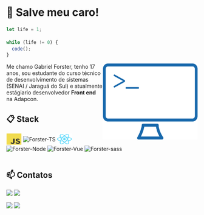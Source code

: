 # 👋 Salve meu caro!

```js
let life = 1;

while (life != 0) {
  code();
}
```

<img align="right" src=".github/code.png" width="250" height="200" />

Me chamo Gabriel Forster, tenho 17 anos, sou estudante do curso técnico de desenvolvimento de sistemas (SENAI / Jaraguá do Sul) e atualmente estágiario desenvolvedor **Front end** na Adapcon.

## 📋 Stack

<div styles="display: inline-block;">
<img align="center" alt="Forster-Js" height="30" width="40" src="https://raw.githubusercontent.com/devicons/devicon/master/icons/javascript/javascript-original.svg">
<img align="center" alt="Forster-TS" height="30" width="40" src="https://cdn.jsdelivr.net/gh/devicons/devicon/icons/typescript/typescript-original.svg" />
<img align="center" alt="Forster-React" height="30" width="40" src="https://raw.githubusercontent.com/devicons/devicon/master/icons/react/react-original.svg">
<img align="center" alt="Forster-Node" height="30" width="40" src="https://cdn.jsdelivr.net/gh/devicons/devicon/icons/nodejs/nodejs-original.svg" />
<img align="center" alt="Forster-Vue" height="30" width="40" src="https://cdn.jsdelivr.net/gh/devicons/devicon/icons/vuejs/vuejs-original.svg" />
<img align="center" alt="Forster-sass" height="30" width="40" src="https://cdn.jsdelivr.net/gh/devicons/devicon/icons/sass/sass-original.svg" />
</div>

<br>

## 📫 Contatos

<a href="https://instagram.com/gabrielforster_" target="_blank"><img src="https://img.shields.io/badge/-Instagram-%23E4405F?style=for-the-badge&logo=instagram&logoColor=white" target="_blank"></a>
<a href="mailto:contatogabrielrochaf@gmail.com" target="_blank"><img src="https://img.shields.io/badge/-Gmail-%23222?style=for-the-badge&logo=gmail&logoColor=white" target="_blank"></a>

<img height="180em" src="https://github-readme-stats.vercel.app/api?username=gabrielforster&show_icons=true&include_all_commits=true&count_private=true" />
<img height="180em" src="https://github-readme-stats.vercel.app/api/top-langs/?username=gabrielforster&layout=compact&langs_count=10&count_private=true" />

